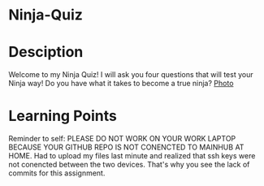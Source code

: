 # Ninja-Quiz
# Desciption 
Welcome to my Ninja Quiz!
I will ask you four questions that will test your Ninja way! 
Do you have what it takes to become a true ninja? 
[Photo](assets/Images/Naruto%20thumbs%20Up.jpg)
# Learning Points
Reminder to self: PLEASE DO NOT WORK ON YOUR WORK LAPTOP BECAUSE YOUR GITHUB REPO IS NOT CONENCTED TO MAINHUB AT HOME. Had to upload my files last minute and realized that ssh keys were not conencted between the two devices. That's why you see the lack of commits for this assignment.
